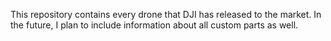 This repository contains every drone that DJI has released to the market. In the future, I plan to include information about all custom parts as well.
